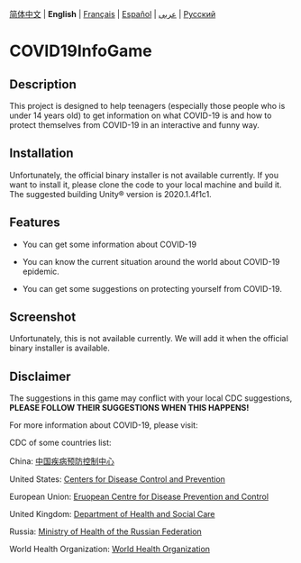 [简体中文](https://github.com/Hefei-No-1-Game-Club/COVID19InfoGame/blob/master/README_CN.md) | **English** | [Français](https://github.com/Hefei-No-1-Game-Club/COVID19InfoGame/blob/master/README_FR.md) | [Español](https://github.com/Hefei-No-1-Game-Club/COVID19InfoGame/blob/master/README_ES.md) | [عربى](https://github.com/Hefei-No-1-Game-Club/COVID19InfoGame/blob/master/README_ARAB.md) 
 | [Русский](https://github.com/Hefei-No-1-Game-Club/COVID19InfoGame/blob/master/README_RU.md)
 
# COVID19InfoGame

## Description

This project is designed to help teenagers (especially those people who is under 14 years old) to get information on what COVID-19 is and how to protect themselves from COVID-19 in an interactive and funny way. 

## Installation

Unfortunately, the official binary installer is not available currently. If you want to install it, please clone the code to your local machine and build it. The suggested building Unity®️ version is 2020.1.4f1c1. 

## Features

- You can get some information about COVID-19

- You can know the current situation around the world about COVID-19 epidemic. 

- You can get some suggestions on protecting yourself from COVID-19.  

## Screenshot

Unfortunately, this is not available currently. We will add it when the official binary installer is available. 

## Disclaimer

The suggestions in this game may conflict with your local CDC suggestions, **PLEASE FOLLOW THEIR SUGGESTIONS WHEN THIS HAPPENS!**

For more information about COVID-19, please visit: 

CDC of some countries list: 

China: [中国疾病预防控制中心](http://www.chinacdc.cn/)

United States: [Centers for Disease Control and Prevention](https://www.cdc.gov/)

European Union: [Eruopean Centre for Disease Prevention and Control](https://www.ecdc.europa.eu/)

United Kingdom: [Department of Health and Social Care](https://www.gov.uk/government/organisations/department-of-health-and-social-care)

Russia: [Ministry of Health of the Russian Federation](https://minzdrav.gov.ru/)

World Health Organization: [World Health Organization](https://www.who.int/)